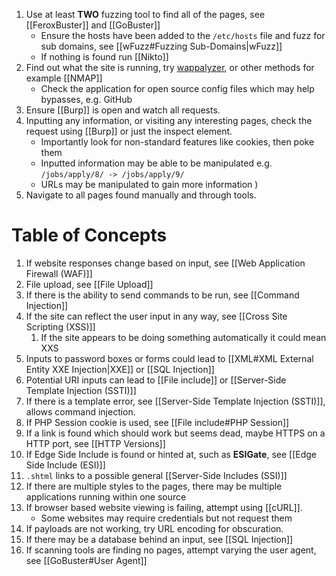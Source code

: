1. Use at least **TWO** fuzzing tool to find all of the pages, see [[FeroxBuster]] and [[GoBuster]] 
	* Ensure the hosts have been added to the `/etc/hosts` file and fuzz for sub domains, see [[wFuzz#Fuzzing Sub-Domains|wFuzz]]
	* If nothing is found run [[Nikto]]
2. Find out what the site is running, try [wappalyzer](https://github.com/tunetheweb/wappalyzer), or other methods for example [[NMAP]]
	* Check the application for open source config files which may help bypasses, e.g. GitHub
3. Ensure [[Burp]] is open and watch all requests.
4. Inputting any information, or visiting any interesting pages, check the request using [[Burp]] or just the inspect element. 
	* Importantly look for non-standard features like cookies, then poke them
	* Inputted information may be able to be manipulated e.g. `/jobs/apply/8/ -> /jobs/apply/9/` 
	* URLs may be manipulated to gain more information )
1. Navigate to all pages found manually and through tools. 



# Table of Concepts

1. If website responses change based on input, see [[Web Application Firewall (WAF)]]
2. File upload, see [[File Upload]]
3. If there is the ability to send commands to be run, see [[Command Injection]]
4. If the site can reflect the user input in any way, see [[Cross Site Scripting (XSS)]]
	1. If the site appears to be doing something automatically it could mean XXS
5. Inputs to password boxes or forms could lead to [[XML#XML External Entity XXE Injection|XXE]] or [[SQL Injection]]
6. Potential URI inputs can lead to [[File include]] or [[Server-Side Template Injection (SSTI)]] 
7. If there is a template error, see [[Server-Side Template Injection (SSTI)]], allows command injection.
8. If PHP Session cookie is used, see [[File include#PHP Session]]
9. If a link is found which should work but seems dead, maybe HTTPS on a HTTP port, see [[HTTP Versions]]
10. If Edge Side Include is found or hinted at, such as **ESIGate**, see [[Edge Side Include (ESI)]]
11. `.shtml` links to a possible general [[Server-Side Includes (SSI)]]
12. If there are multiple styles to the pages, there may be multiple applications running within one source
13. If browser based website viewing is failing, attempt using [[cURL]].
	* Some websites may require credentials but not request them 
14. If payloads are not working, try URL encoding for obscuration.
15. If there may be a database behind an input, see [[SQL Injection]]
16. If scanning tools are finding no pages, attempt varying the user agent, see [[GoBuster#User Agent]]



